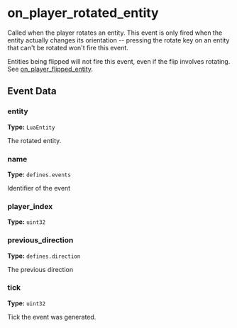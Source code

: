 # on_player_rotated_entity

Called when the player rotates an entity. This event is only fired when the entity actually changes its orientation -- pressing the rotate key on an entity that can't be rotated won't fire this event.

Entities being flipped will not fire this event, even if the flip involves rotating. See [on_player_flipped_entity](runtime:on_player_flipped_entity).

## Event Data

### entity

**Type:** `LuaEntity`

The rotated entity.

### name

**Type:** `defines.events`

Identifier of the event

### player_index

**Type:** `uint32`

### previous_direction

**Type:** `defines.direction`

The previous direction

### tick

**Type:** `uint32`

Tick the event was generated.

